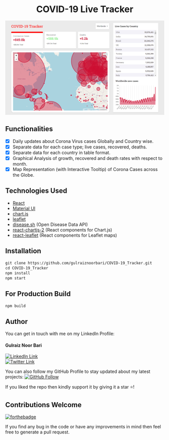<div align="center">
<h1>COVID-19 Live Tracker</h1>
<img src="./src/images/screenshot.png">
</div>

## Functionalities

-   [x] Daily updates about Corona Virus cases Globally and Country wise.
-   [x] Separate data for each case type; live cases, recovered, deaths.
-   [x] Separate data for each country in table format.
-   [x] Graphical Analysis of growth, recovered and death rates with respect to month.
-   [x] Map Representation (with Interactive Tooltip) of Corona Cases across the Globe.

## Technologies Used

-   [React](https://reactjs.org/)
-   [Material UI](https://mui.com/)
-   [chart.js](https://www.chartjs.org/)
-   [leaflet](https://leafletjs.com/)
-   [disease.sh](https://disease.sh/) (Open Disease Data API)
-   [react-chartjs-2](https://react-chartjs-2.netlify.app/) (React components for Chart.js)
-   [react-leaflet](https://react-leaflet.js.org/) (React components for Leaflet maps)

## Installation

```
git clone https://github.com/gulraiznoorbari/COVID-19_Tracker.git
cd COVID-19_Tracker
npm install
npm start
```

## For Production Build

```
npm build
```

## Author

You can get in touch with me on my LinkedIn Profile:

#### Gulraiz Noor Bari

[![LinkedIn Link](https://img.shields.io/badge/Connect-gulraiznoorbari-blue.svg?logo=linkedin&longCache=true&style=social&label=Connect)](https://www.linkedin.com/in/gulraiznoorbari)
<br />
[![Twitter Link](https://img.shields.io/badge/Follow-gulraiznoorbari-blue.svg?logo=twitter&longCache=true&style=social&label=Follow)](https://twitter.com/gulraiznoorbari)

You can also follow my GitHub Profile to stay updated about my latest projects: [![GitHub Follow](https://img.shields.io/badge/Connect-gulraiznoorbari-blue.svg?logo=Github&longCache=true&style=social&label=Follow)](https://github.com/gulraiznoorbari)

If you liked the repo then kindly support it by giving it a star ⭐!

## Contributions Welcome

[![forthebadge](https://forthebadge.com/images/badges/built-with-love.svg)](#)

If you find any bug in the code or have any improvements in mind then feel free to generate a pull request.
